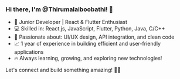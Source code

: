 ### Hi there, I'm @Thirumalaiboobathi! 👋  

- 🚀 Junior Developer | React & Flutter Enthusiast  
- 💻 Skilled in: React.js, JavaScript, Flutter, Python, Java, C/C++  
- 🎨 Passionate about: UI/UX design, API integration, and clean code  
- 📈 1 year of experience in building efficient and user-friendly applications  
- 🔥 Always learning, growing, and exploring new technologies!  

Let's connect and build something amazing! 🚀💡  



<!---
Thirumalaiboobathi/Thirumalaiboobathi is a ✨ special ✨ repository because its `README.md` (this file) appears on your GitHub profile.
You can click the Preview link to take a look at your changes.
--->
